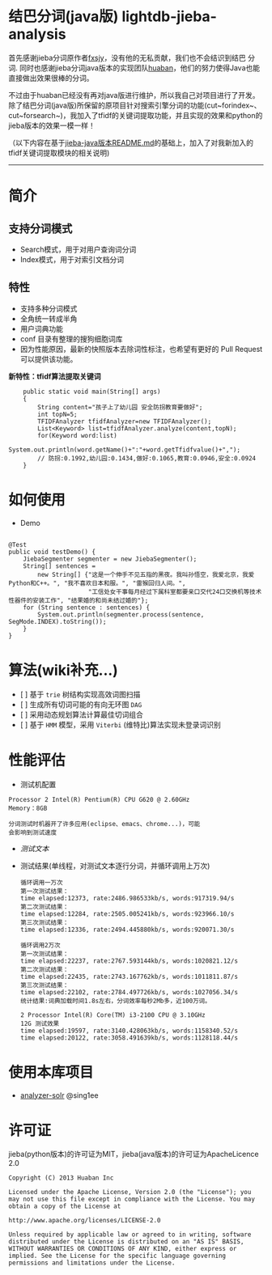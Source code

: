 结巴分词(java版) lightdb-jieba-analysis
===============================

首先感谢jieba分词原作者[fxsjy](https://github.com/fxsjy)，没有他的无私贡献，我们也不会结识到结巴
分词. 同时也感谢jieba分词java版本的实现团队[huaban](https://github.com/huaban)，他们的努力使得Java也能直接做出效果很棒的分词。

不过由于huaban已经没有再对java版进行维护，所以我自己对项目进行了开发。除了结巴分词(java版)所保留的原项目针对搜索引擎分词的功能(cut~forindex~、cut~forsearch~)，我加入了tfidf的关键词提取功能，并且实现的效果和python的jieba版本的效果一模一样！


（以下内容在基于[jieba-java版本README.md](https://github.com/huaban/jieba-analysis])的基础上，加入了对我新加入的tfidf关键词提取模块的相关说明)
***

简介
====

支持分词模式
------------

-   Search模式，用于对用户查询词分词
-   Index模式，用于对索引文档分词

特性
----

-   支持多种分词模式
-   全角统一转成半角
-   用户词典功能
-   conf 目录有整理的搜狗细胞词库
-   因为性能原因，最新的快照版本去除词性标注，也希望有更好的 Pull
    Request 可以提供该功能。

**新特性：tfidf算法提取关键词**

```{.java}
    public static void main(String[] args)
    {
        String content="孩子上了幼儿园 安全防拐教育要做好";
        int topN=5;
        TFIDFAnalyzer tfidfAnalyzer=new TFIDFAnalyzer();
        List<Keyword> list=tfidfAnalyzer.analyze(content,topN);
        for(Keyword word:list)
            System.out.println(word.getName()+":"+word.getTfidfvalue()+",");
        // 防拐:0.1992,幼儿园:0.1434,做好:0.1065,教育:0.0946,安全:0.0924
    }
```

<!-- 如何获取
========

-   当前稳定版本

    ``` {.xml}
    <dependency>
      <groupId>com.huaban</groupId>
      <artifactId>jieba-analysis</artifactId>
      <version>1.0.2</version>
    </dependency>
    ```

-   当前快照版本

    ``` {.xml}
    <dependency>
      <groupId>com.huaban</groupId>
      <artifactId>jieba-analysis</artifactId>
      <version>1.0.3-SNAPSHOT</version>
    </dependency>
    ``` -->

如何使用
========

-   Demo

``` {.java}

@Test
public void testDemo() {
    JiebaSegmenter segmenter = new JiebaSegmenter();
    String[] sentences =
        new String[] {"这是一个伸手不见五指的黑夜。我叫孙悟空，我爱北京，我爱Python和C++。", "我不喜欢日本和服。", "雷猴回归人间。",
                      "工信处女干事每月经过下属科室都要亲口交代24口交换机等技术性器件的安装工作", "结果婚的和尚未结过婚的"};
    for (String sentence : sentences) {
        System.out.println(segmenter.process(sentence, SegMode.INDEX).toString());
    }
}
```

算法(wiki补充...)
=================

-   \[ \] 基于 `trie` 树结构实现高效词图扫描
-   \[ \] 生成所有切词可能的有向无环图 `DAG`
-   \[ \] 采用动态规划算法计算最佳切词组合
-   \[ \] 基于 `HMM` 模型，采用 `Viterbi` (维特比)算法实现未登录词识别

性能评估
========

-   测试机配置

``` {.screen}
Processor 2 Intel(R) Pentium(R) CPU G620 @ 2.60GHz
Memory：8GB

分词测试时机器开了许多应用(eclipse、emacs、chrome...)，可能
会影响到测试速度
```

-   *测试文本*
-   测试结果(单线程，对测试文本逐行分词，并循环调用上万次)

    ``` {.screen}
    循环调用一万次
    第一次测试结果：
    time elapsed:12373, rate:2486.986533kb/s, words:917319.94/s
    第二次测试结果：
    time elapsed:12284, rate:2505.005241kb/s, words:923966.10/s
    第三次测试结果：
    time elapsed:12336, rate:2494.445880kb/s, words:920071.30/s

    循环调用2万次
    第一次测试结果：
    time elapsed:22237, rate:2767.593144kb/s, words:1020821.12/s
    第二次测试结果：
    time elapsed:22435, rate:2743.167762kb/s, words:1011811.87/s
    第三次测试结果：
    time elapsed:22102, rate:2784.497726kb/s, words:1027056.34/s
    统计结果:词典加载时间1.8s左右，分词效率每秒2Mb多，近100万词。

    2 Processor Intel(R) Core(TM) i3-2100 CPU @ 3.10GHz
    12G 测试效果
    time elapsed:19597, rate:3140.428063kb/s, words:1158340.52/s
    time elapsed:20122, rate:3058.491639kb/s, words:1128118.44/s

    ```

使用本库项目
============

-   [analyzer-solr](https://github.com/sing1ee/analyzer-solr) @sing1ee

许可证
======

jieba(python版本)的许可证为MIT，jieba(java版本)的许可证为ApacheLicence
2.0

``` {.screen}
Copyright (C) 2013 Huaban Inc

Licensed under the Apache License, Version 2.0 (the "License"); you may not use this file except in compliance with the License. You may obtain a copy of the License at

http://www.apache.org/licenses/LICENSE-2.0

Unless required by applicable law or agreed to in writing, software distributed under the License is distributed on an "AS IS" BASIS, WITHOUT WARRANTIES OR CONDITIONS OF ANY KIND, either express or implied. See the License for the specific language governing permissions and limitations under the License.
```
